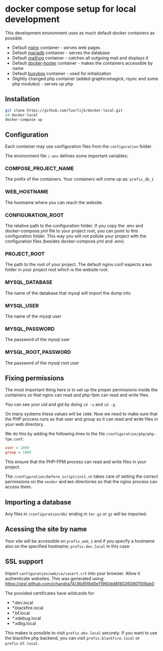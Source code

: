 # docker compose setup for local development
This development environment uses as much default docker containers as possible.

* Default [nginx](https://hub.docker.com/_/nginx) container - serves web pages
* Default [mariadb](https://hub.docker.com/_/mariadb) container - serves the database
* Default [mailhog](https://hub.docker.com/r/mailhog/mailhog) container - catches all outgoing mail and displays it
* Default [docker-hoster](https://hub.docker.com/r/dvdarias/docker-hoster) container - makes the containers accessible by name
* Default [busybox](https://hub.docker.com/_/busybox) container - used for initialization
* Slightly changed php container (added graphicsmagick, rsync and some php modules) - serves up php

## Installation

```bash
git clone https://github.com/Tuurlijk/docker-local.git
cd docker-local
docker-compose up
```

## Configuration
Each container may use configuration files from the `configuration` folder.

The environment file `/.env` defines some important variables:

### COMPOSE_PROJECT_NAME
The prefix of the containers. Your containers will come up as: `prefix_db_1`

### WEB_HOSTNAME
The hostname where you can reach the website.

### CONFIGURATION_ROOT
The relative path to the configuration folder. If you copy the .env and docker-compose.yml file to your project root, you can point to this configuration folder. This way you will not pollute your project with the configuration files (besides docker-compose.yml and .env).

### PROJECT_ROOT
The path to the root of your project. The default nginx.conf expects a `Web` folder in your project root which is the website root.

### MYSQL_DATABASE
The name of the database that mysql will import the dump into

### MYSQL_USER
The name of the mysql user

### MYSQL_PASSWORD
The password of the mysql user

### MYSQL_ROOT_PASSWORD
The password of the mysql root user

## Fixing permissions
The most important thing here is to set up the proper permissions inside the containers so that nginx can read and php-fpm can read and write files.

You can see your uid and gid by doing `id -u` and `id -g`.

On many systems these values will be `1000`. Now we need to make sure that the PHP process runs as that user and group so it can read and write files in your web directory.

We do this by adding the following lines to the file `/configuration/php/php-fpm.conf`:
```ini
user = 1000
group = 1000
```

This ensure that the PHP-FPM process can read and write files in your project.

The `/configuration/before_script/init.sh` takes care of setting the correct permissions on the `vendor` and `Web` directories so that the nginx process can access them.

## Importing a database
Any files in `/configuration/db/` ending in `tar.gz` or `gz` will be imported.

## Acessing the site by name
Your site will be accessible on `prefix_web_1` and if you specify a hostname also on the specified hostname; `prefix.dev.local` in this case:

## SSL support
Import `configuration/web/ca/cacert.crt` into your browser. Allow it authenticate websites.
This was generated using: https://gist.github.com/jchandra74/36d5f8d0e11960dd8f80260801109ab0

The provided certificates have wildcards for:
* *.dev.local
* *.blackfire.local
* *.bf.local
* *.xdebug.local
* *.xdbg.local

This makes is possible to visit `prefix.dev.local` securely. If you want to use the blackfire php backend, you can visit `prefix.blackfire.local` or `prefix.bf.local`.